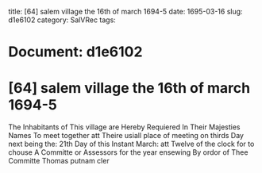 title: [64] salem village the 16th of march 1694-5
date: 1695-03-16
slug: d1e6102
category: SalVRec
tags: 




# Document: d1e6102


# [64] salem village the 16th of march 1694-5

The Inhabitants of This village are Hereby Requiered In Their Majesties Names To meet together att Theire usiall place of meeting on thirds Day next being the: 21th Day of this Instant March: att Twelve of the clock for to chouse A Committe or Assessors for the year ensewing By ordor of Thee Committe Thomas putnam cler
